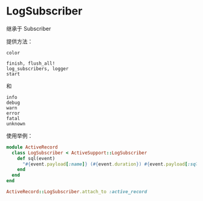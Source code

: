 # LogSubscriber

继承于 Subscriber

提供方法：

```
color

finish, flush_all!
log_subscribers, logger
start
```

和

```
info
debug
warn
error
fatal
unknown
```

使用举例：

```ruby
module ActiveRecord
  class LogSubscriber < ActiveSupport::LogSubscriber
    def sql(event)
      "#{event.payload[:name]} (#{event.duration}) #{event.payload[:sql]}"
    end
  end
end

ActiveRecord::LogSubscriber.attach_to :active_record
```
